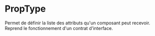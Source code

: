 # PropType

Permet de définir la liste des attributs qu'un composant peut recevoir.
Reprend le fonctionnement d'un contrat d'interface.